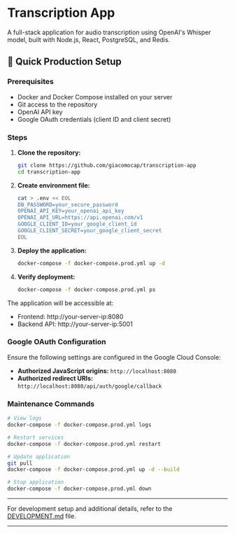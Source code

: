 # Transcription App

A full-stack application for audio transcription using OpenAI's Whisper model, built with Node.js, React, PostgreSQL, and Redis.

## 🚀 Quick Production Setup

### Prerequisites
- Docker and Docker Compose installed on your server
- Git access to the repository
- OpenAI API key
- Google OAuth credentials (client ID and client secret)

### Steps

1. **Clone the repository:**
   ```bash
   git clone https://github.com/giacomocap/transcription-app
   cd transcription-app
   ```

2. **Create environment file:**
   ```bash
   cat > .env << EOL
   DB_PASSWORD=your_secure_password
   OPENAI_API_KEY=your_openai_api_key
   OPENAI_API_URL=https://api.openai.com/v1
   GOOGLE_CLIENT_ID=your_google_client_id
   GOOGLE_CLIENT_SECRET=your_google_client_secret
   EOL
   ```

3. **Deploy the application:**
   ```bash
   docker-compose -f docker-compose.prod.yml up -d
   ```

4. **Verify deployment:**
   ```bash
   docker-compose -f docker-compose.prod.yml ps
   ```

The application will be accessible at:
- Frontend: http://your-server-ip:8080
- Backend API: http://your-server-ip:5001

### Google OAuth Configuration
Ensure the following settings are configured in the Google Cloud Console:
- **Authorized JavaScript origins:** `http://localhost:8080`
- **Authorized redirect URIs:** `http://localhost:8080/api/auth/google/callback`

### Maintenance Commands

```bash
# View logs
docker-compose -f docker-compose.prod.yml logs

# Restart services
docker-compose -f docker-compose.prod.yml restart

# Update application
git pull
docker-compose -f docker-compose.prod.yml up -d --build

# Stop application
docker-compose -f docker-compose.prod.yml down
```

---

For development setup and additional details, refer to the [DEVELOPMENT.md](DEVELOPMENT.md) file.

---